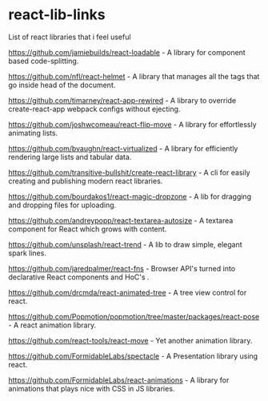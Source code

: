 # react-lib-links
List of react libraries that i feel useful

https://github.com/jamiebuilds/react-loadable - A library for component based code-splitting.

https://github.com/nfl/react-helmet - A library that manages all the tags that go inside head of the document.

https://github.com/timarney/react-app-rewired - A library to override create-react-app webpack configs without ejecting.

https://github.com/joshwcomeau/react-flip-move - A library for effortlessly animating lists.

https://github.com/bvaughn/react-virtualized - A library for efficiently rendering large lists and tabular data.

https://github.com/transitive-bullshit/create-react-library - A cli for easily creating and publishing modern react libraries.

https://github.com/bourdakos1/react-magic-dropzone - A lib for dragging and dropping files for uploading.

https://github.com/andreypopp/react-textarea-autosize - A textarea component for React which grows with content.

https://github.com/unsplash/react-trend - A lib to draw simple, elegant spark lines.

https://github.com/jaredpalmer/react-fns - Browser API's turned into declarative React components and HoC's .

https://github.com/drcmda/react-animated-tree - A tree view control for react.

https://github.com/Popmotion/popmotion/tree/master/packages/react-pose - A react animation library.

https://github.com/react-tools/react-move - Yet another animation library.

https://github.com/FormidableLabs/spectacle - A Presentation library using react.

https://github.com/FormidableLabs/react-animations -  A library for animations that plays nice with CSS in JS libraries.
